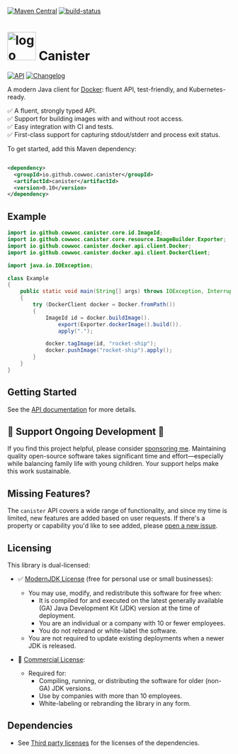 [![Maven Central](https://maven-badges.sml.io/maven-central/io.github.cowwoc.canister/canister/badge.svg)](https://search.maven.org/search?q=g:io.github.cowwoc.canister)
[![build-status](https://github.com/cowwoc/canister/workflows/Build/badge.svg)](https://github.com/cowwoc/canister/actions/?query=workflow%3Abuild)

# <img src="docs/logo.svg" width=64 height=64 alt="logo"> Canister

[![API](https://img.shields.io/badge/api_docs-5B45D5.svg)](https://cowwoc.github.io/canister/0.10/)
[![Changelog](https://img.shields.io/badge/changelog-A345D5.svg)](docs/changelog.md)

A modern Java client for [Docker](https://www.docker.com/): fluent API, test-friendly, and Kubernetes-ready.

✅ A fluent, strongly typed API.<br>
✅ Support for building images with and without root access.<br>
✅ Easy integration with CI and tests.<br>
✅ First-class support for capturing stdout/stderr and process exit status.<br>

To get started, add this Maven dependency:

```xml

<dependency>
  <groupId>io.github.cowwoc.canister</groupId>
  <artifactId>canister</artifactId>
  <version>0.10</version>
</dependency>
```

## Example

```java
import io.github.cowwoc.canister.core.id.ImageId;
import io.github.cowwoc.canister.core.resource.ImageBuilder.Exporter;
import io.github.cowwoc.canister.docker.api.client.Docker;
import io.github.cowwoc.canister.docker.api.client.DockerClient;

import java.io.IOException;

class Example
{
	public static void main(String[] args) throws IOException, InterruptedException
	{
		try (DockerClient docker = Docker.fromPath())
		{
			ImageId id = docker.buildImage().
				export(Exporter.dockerImage().build()).
				apply(".");

			docker.tagImage(id, "rocket-ship");
			docker.pushImage("rocket-ship").apply();
		}
	}
}
```

## Getting Started

See the [API documentation](https://cowwoc.github.io/canister/0.10/) for more details.

## 💖 Support Ongoing Development 💖

If you find this project helpful, please consider [sponsoring me](https://github.com/sponsors/cowwoc).
Maintaining quality open-source software takes significant time and effort—especially while balancing family
life with young children. Your support helps make this work sustainable.

## Missing Features?

The `canister` API covers a wide range of functionality, and since my time is limited, new features are added
based on user requests. If there's a property or capability you'd like to see added,
please [open a new issue](issues/new).

## Licensing

This library is dual-licensed:

- ✅ [ModernJDK License](docs/modern-jdk-license-1.0.md) (free for personal use or small businesses):
  - You may use, modify, and redistribute this software for free when:
    - It is compiled for and executed on the latest generally available (GA) Java Development Kit (JDK)
      version at the time of deployment.
    - You are an individual or a company with 10 or fewer employees.
    - You do not rebrand or white-label the software.
  - You are not required to update existing deployments when a newer JDK is released.

- 💼 [Commercial License](docs/commercial-license-1.0.md):
  - Required for:
    - Compiling, running, or distributing the software for older (non-GA) JDK versions.
    - Use by companies with more than 10 employees.
    - White-labeling or rebranding the library in any form.

## Dependencies

* See [Third party licenses](LICENSE-3RD-PARTY.md) for the licenses of the dependencies.